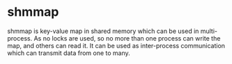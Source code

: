 shmmap
======

shmmap is key-value map in shared memory which can be used in multi-process. As no locks are used, so no more than one process can write the map, and others can read it. It can be used as inter-process communication which can transmit data from one to many.

